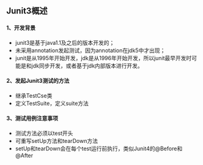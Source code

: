 ## Junit3概述

#### 1、开发背景
   - junit3是基于java1.1及之后的版本开发的；
   - 未采用annotation发起测试，因为annotation在jdk5中才出现；
   - junit是从1995年开始开发，jdk是从1996年开始开发，所以junit最早开发时可能是和jdk同步开发，或者基于jdk内部版本进行开发。
   
#### 2、发起Junit3测试的方法
   - 继承TestCse类
   - 定义TestSuite，定义suite方法
   
#### 3、测试用例注意事项
   - 测试方法必须以test开头
   - 可重写setUp方法和tearDown方法
   - setUp和tearDown会在每个test运行前执行，类似Junit4的@Before和@After